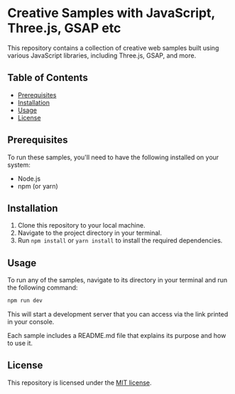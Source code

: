 # Creative Samples with JavaScript, Three.js, GSAP etc

This repository contains a collection of creative web samples built using various JavaScript libraries, including Three.js, GSAP, and more.

## Table of Contents

- [Prerequisites](#prerequisites)
- [Installation](#installation)
- [Usage](#usage)
- [License](#license)

## Prerequisites

To run these samples, you'll need to have the following installed on your system:

- Node.js
- npm (or yarn)

## Installation

1. Clone this repository to your local machine.
2. Navigate to the project directory in your terminal.
3. Run `npm install` or `yarn install` to install the required dependencies.

## Usage

To run any of the samples, navigate to its directory in your terminal and run the following command:

```bash
npm run dev
```

This will start a development server that you can access via the link printed in your console.

Each sample includes a README.md file that explains its purpose and how to use it.

## License
This repository is licensed under the [MIT license](https://opensource.org/license/mit/).
